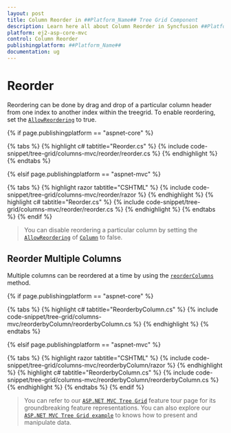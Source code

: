 ```yaml
---
layout: post
title: Column Reorder in ##Platform_Name## Tree Grid Component
description: Learn here all about Column Reorder in Syncfusion ##Platform_Name## Tree Grid component of Syncfusion Essential JS 2 and more.
platform: ej2-asp-core-mvc
control: Column Reorder
publishingplatform: ##Platform_Name##
documentation: ug
---
```


# Reorder

Reordering can be done by drag and drop of a particular column header from one index to another index within the treegrid. To enable reordering, set the [`AllowReordering`](https://help.syncfusion.com/cr/aspnetcore-js2/Syncfusion.EJ2~Syncfusion.EJ2.TreeGrid.TreeGridColumn~AllowReordering.html) to true.

{% if page.publishingplatform == "aspnet-core" %}

{% tabs %}
{% highlight c# tabtitle="Reorder.cs" %}
{% include code-snippet/tree-grid/columns-mvc/reorder/reorder.cs %}
{% endhighlight %}
{% endtabs %}

{% elsif page.publishingplatform == "aspnet-mvc" %}

{% tabs %}
{% highlight razor tabtitle="CSHTML" %}
{% include code-snippet/tree-grid/columns-mvc/reorder/razor %}
{% endhighlight %}
{% highlight c# tabtitle="Reorder.cs" %}
{% include code-snippet/tree-grid/columns-mvc/reorder/reorder.cs %}
{% endhighlight %}
{% endtabs %}
{% endif %}



> You can disable reordering a particular column by setting the [`AllowReordering`](https://help.syncfusion.com/cr/cref_files/aspnetcore-js2/Syncfusion.EJ2~Syncfusion.EJ2.TreeGrid.TreeGridColumn~AllowReordering.html) of [`Column`](https://help.syncfusion.com/cr/cref_files/aspnetcore-js2/Syncfusion.EJ2~Syncfusion.EJ2.TreeGrid.TreeGridColumn.html) to false.

## Reorder Multiple Columns

Multiple columns can be reordered at a time by using the [`reorderColumns`](https://ej2.syncfusion.com/documentation/api/grid/#reordercolumns) method.

{% if page.publishingplatform == "aspnet-core" %}

{% tabs %}
{% highlight c# tabtitle="ReorderbyColumn.cs" %}
{% include code-snippet/tree-grid/columns-mvc/reorderbyColumn/reorderbyColumn.cs %}
{% endhighlight %}
{% endtabs %}

{% elsif page.publishingplatform == "aspnet-mvc" %}

{% tabs %}
{% highlight razor tabtitle="CSHTML" %}
{% include code-snippet/tree-grid/columns-mvc/reorderbyColumn/razor %}
{% endhighlight %}
{% highlight c# tabtitle="ReorderbyColumn.cs" %}
{% include code-snippet/tree-grid/columns-mvc/reorderbyColumn/reorderbyColumn.cs %}
{% endhighlight %}
{% endtabs %}
{% endif %}



> You can refer to our [`ASP.NET MVC Tree Grid`](https://www.syncfusion.com/aspnet-mvc-ui-controls/tree-grid) feature tour page for its groundbreaking feature representations. You can also explore our [`ASP.NET MVC Tree Grid example`](https://ej2.syncfusion.com/aspnetmvc/TreeGrid/Overview#/material) to knows how to present and manipulate data.